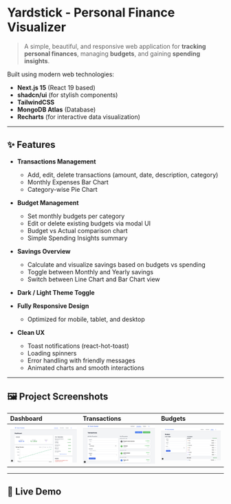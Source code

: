 # Yardstick - Personal Finance Visualizer

> A simple, beautiful, and responsive web application for **tracking personal finances**, managing **budgets**, and gaining **spending insights**.

Built using modern web technologies:
- **Next.js 15** (React 19 based)
- **shadcn/ui** (for stylish components)
- **TailwindCSS**
- **MongoDB Atlas** (Database)
- **Recharts** (for interactive data visualization)

---

## ✨ Features

- **Transactions Management**
  - Add, edit, delete transactions (amount, date, description, category)
  - Monthly Expenses Bar Chart
  - Category-wise Pie Chart
  
- **Budget Management**
  - Set monthly budgets per category
  - Edit or delete existing budgets via modal UI
  - Budget vs Actual comparison chart
  - Simple Spending Insights summary

- **Savings Overview**
  - Calculate and visualize savings based on budgets vs spending
  - Toggle between Monthly and Yearly savings
  - Switch between Line Chart and Bar Chart view
  
- **Dark / Light Theme Toggle**

- **Fully Responsive Design**
  - Optimized for mobile, tablet, and desktop
  
- **Clean UX**
  - Toast notifications (react-hot-toast)
  - Loading spinners
  - Error handling with friendly messages
  - Animated charts and smooth interactions

---

## 🖼️ Project Screenshots

| Dashboard | Transactions | Budgets |
|:----------|:-------------|:--------|
| ![Dashboard](dashboard.png) | ![Transactions](transactions.png) | ![Budgets](budget.png) |


---

## 🚀 Live Demo